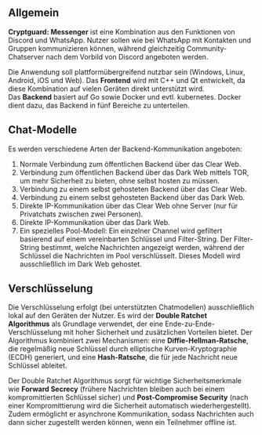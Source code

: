 ## **Allgemein**

**Cryptguard: Messenger** ist eine Kombination aus den Funktionen von Discord und WhatsApp. Nutzer sollen wie bei WhatsApp mit Kontakten und Gruppen kommunizieren können, während gleichzeitig Community-Chatserver nach dem Vorbild von Discord angeboten werden.

Die Anwendung soll plattformübergreifend nutzbar sein (Windows, Linux, Android, iOS und Web). Das **Frontend** wird mit C++ und Qt entwickelt, da diese Kombination auf vielen Geräten direkt unterstützt wird. Das **Backend** basiert auf Go sowie Docker und evtl. kubernetes. Docker dient dazu, das Backend in fünf Bereiche zu unterteilen.

## **Chat-Modelle**

Es werden verschiedene Arten der Backend-Kommunikation angeboten:
1. Normale Verbindung zum öffentlichen Backend über das Clear Web.
2. Verbindung zum öffentlichen Backend über das Dark Web mittels TOR, um mehr Sicherheit zu bieten, ohne selbst hosten zu müssen.
3. Verbindung zu einem selbst gehosteten Backend über das Clear Web.
4. Verbindung zu einem selbst gehosteten Backend über das Dark Web.
5. Direkte IP-Kommunikation über das Clear Web ohne Server (nur für Privatchats zwischen zwei Personen).
6. Direkte IP-Kommunikation über das Dark Web.
7. Ein spezielles Pool-Modell: Ein einzelner Channel wird gefiltert basierend auf einem vereinbarten Schlüssel und Filter-String. Der Filter-String bestimmt, welche Nachrichten angezeigt werden, während der Schlüssel die Nachrichten im Pool verschlüsselt. Dieses Modell wird ausschließlich im Dark Web gehostet.

## **Verschlüsselung**

Die Verschlüsselung erfolgt (bei unterstützten Chatmodellen) ausschließlich lokal auf den Geräten der Nutzer. Es wird der **Double Ratchet Algorithmus** als Grundlage verwendet, der eine Ende-zu-Ende-Verschlüsselung mit hoher Sicherheit und zusätzlichen Vorteilen bietet. Der Algorithmus kombiniert zwei Mechanismen: eine **Diffie-Hellman-Ratsche**, die regelmäßig neue Schlüssel durch elliptische Kurven-Kryptographie (ECDH) generiert, und eine **Hash-Ratsche**, die für jede Nachricht neue Schlüssel ableitet.

Der Double Ratchet Algorithmus sorgt für wichtige Sicherheitsmerkmale wie **Forward Secrecy** (frühere Nachrichten bleiben auch bei einem kompromittierten Schlüssel sicher) und **Post-Compromise Security** (nach einer Kompromittierung wird die Sicherheit automatisch wiederhergestellt). Zudem ermöglicht er asynchrone Kommunikation, sodass Nachrichten auch dann sicher zugestellt werden können, wenn ein Teilnehmer offline ist.
